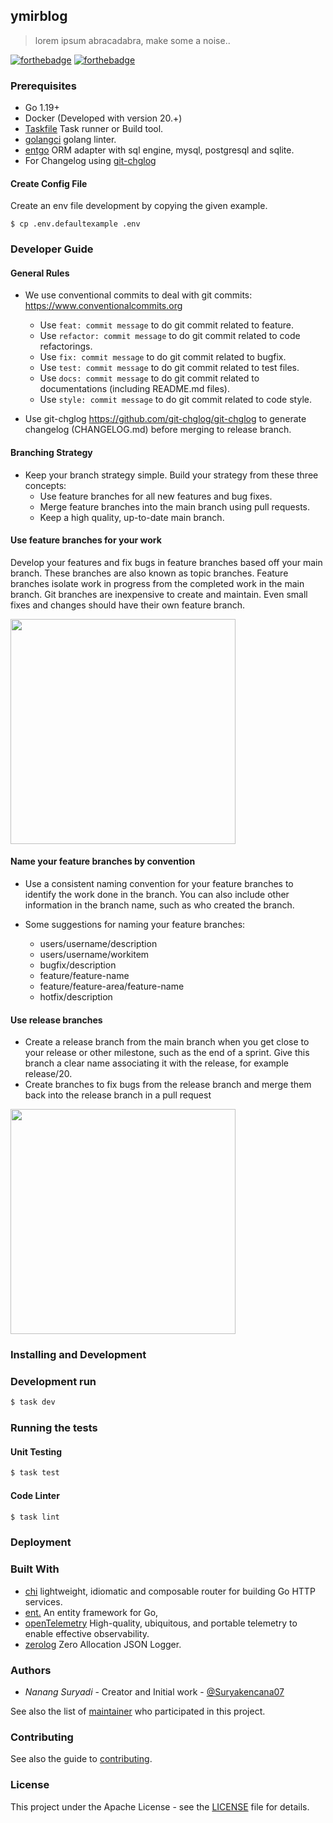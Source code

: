 ## ymirblog

> lorem ipsum abracadabra, make some a noise..

[![forthebadge](https://forthebadge.com/images/badges/made-with-go.svg)](https://forthebadge.com) [![forthebadge](https://forthebadge.com/images/badges/built-with-love.svg)](https://forthebadge.com)

### Prerequisites

- Go 1.19+
- Docker (Developed with version 20.+)
- [Taskfile](https://taskfile.dev/) Task runner or Build tool.
- [golangci](https://golangci-lint.run/usage/install/) golang linter.
- [entgo](https://entgo.io/) ORM adapter with sql engine, mysql, postgresql and sqlite.
- For Changelog using [git-chglog](https://github.com/git-chglog/git-chglog)

#### Create Config File

Create an env file development by copying the given example.

```
$ cp .env.defaultexample .env
```

### Developer Guide

#### General Rules

* We use conventional commits to deal with git commits: https://www.conventionalcommits.org
    - Use `feat: commit message` to do git commit related to feature.
    - Use `refactor: commit message` to do git commit related to code refactorings.
    - Use `fix: commit message` to do git commit related to bugfix.
    - Use `test: commit message` to do git commit related to test files.
    - Use `docs: commit message` to do git commit related to documentations (including README.md files).
    - Use `style: commit message` to do git commit related to code style.

* Use git-chglog https://github.com/git-chglog/git-chglog to generate changelog (CHANGELOG.md) before merging to release
  branch.

#### Branching Strategy

* Keep your branch strategy simple. Build your strategy from these three concepts:
    - Use feature branches for all new features and bug fixes.
    - Merge feature branches into the main branch using pull requests.
    - Keep a high quality, up-to-date main branch.

#### Use feature branches for your work

Develop your features and fix bugs in feature branches based off your main branch. These branches are also known as
topic branches. Feature branches isolate work in progress from the completed work in the main branch. Git branches are
inexpensive to create and maintain. Even small fixes and changes should have their own feature branch.

<p align="left"><img src="./featurebranching.png" width="360"></p>

#### Name your feature branches by convention

* Use a consistent naming convention for your feature branches to identify the work done in the branch. You can also
  include other information in the branch name, such as who created the branch.

* Some suggestions for naming your feature branches:
    - users/username/description
    - users/username/workitem
    - bugfix/description
    - feature/feature-name
    - feature/feature-area/feature-name
    - hotfix/description

#### Use release branches

* Create a release branch from the main branch when you get close to your release or other milestone, such as the end of
  a sprint. Give this branch a clear name associating it with the release, for example release/20.
* Create branches to fix bugs from the release branch and merge them back into the release branch in a pull request

<p align="left"><img src="./releasebranching_release.png" width="360"></p>

### Installing and Development

### Development run

```bash
$ task dev
```

### Running the tests

#### Unit Testing

```bash
$ task test
```

#### Code Linter

```bash
$ task lint
```

### Deployment

### Built With

* [chi](https://github.com/go-chi/chi) lightweight, idiomatic and composable router for building Go HTTP services.
* [ent.](https://entgo.io/) An entity framework for Go,
* [openTelemetry](https://opentelemetry.io/) High-quality, ubiquitous, and portable telemetry to enable effective
  observability.
* [zerolog](https://github.com/rs/zerolog) Zero Allocation JSON Logger.

### Authors

* *Nanang Suryadi* - Creator and Initial work - [@Suryakencana07](https://github.com/suryakencana007)

See also the list of [maintainer](MAINTAINER) who participated in this project.

### Contributing
See also the guide to [contributing](CONTRIBUTING).

### License

This project under the Apache License - see the [LICENSE](LICENSE) file for details.

